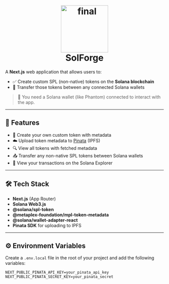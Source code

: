 <h1 align="center">
  <img src="https://github.com/user-attachments/assets/4b2fc456-eb78-40d9-afb7-eb3f1e5eee6d" alt="final" width="150"/>
  <br/>
  SolForge
</h1>

A **Next.js** web application that allows users to:

- ✅ Create custom SPL (non-native) tokens on the **Solana blockchain**
- 🔁 Transfer those tokens between any connected Solana wallets

> 🦄 You need a Solana wallet (like Phantom) connected to interact with the app.

---

## 🚀 Features

- 🔨 Create your own custom token with metadata
- ☁️ Upload token metadata to [Pinata](https://pinata.cloud/) (IPFS)
- 🔍 View all tokens with fetched metadata
- 📤 Transfer any non-native SPL tokens between Solana wallets
- 🔗 View your transactions on the Solana Explorer

---

## 🛠 Tech Stack

- **Next.js** (App Router)
- **Solana Web3.js**
- **@solana/spl-token**
- **@metaplex-foundation/mpl-token-metadata**
- **@solana/wallet-adapter-react**
- **Pinata SDK** for uploading to IPFS

---

## ⚙️ Environment Variables

Create a `.env.local` file in the root of your project and add the following variables:

```env
NEXT_PUBLIC_PINATA_API_KEY=your_pinata_api_key
NEXT_PUBLIC_PINATA_SECRET_KEY=your_pinata_secret
